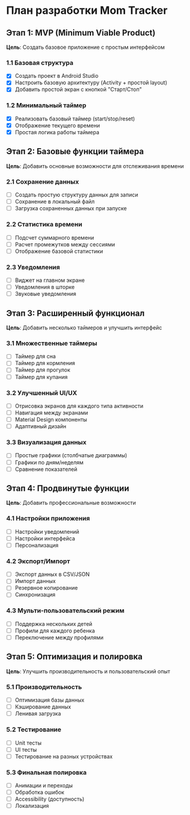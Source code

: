 # План разработки Mom Tracker

## Этап 1: MVP (Minimum Viable Product)
**Цель**: Создать базовое приложение с простым интерфейсом

### 1.1 Базовая структура
- [x] Создать проект в Android Studio
- [x] Настроить базовую архитектуру (Activity + простой layout)
- [x] Добавить простой экран с кнопкой "Старт/Стоп"

### 1.2 Минимальный таймер
- [x] Реализовать базовый таймер (start/stop/reset)
- [x] Отображение текущего времени
- [x] Простая логика работы таймера

## Этап 2: Базовые функции таймера
**Цель**: Добавить основные возможности для отслеживания времени

### 2.1 Сохранение данных
- [ ] Создать простую структуру данных для записи
- [ ] Сохранение в локальный файл
- [ ] Загрузка сохраненных данных при запуске

### 2.2 Статистика времени
- [ ] Подсчет суммарного времени
- [ ] Расчет промежутков между сессиями
- [ ] Отображение базовой статистики

### 2.3 Уведомления
- [ ] Виджет на главном экране
- [ ] Уведомления в шторке
- [ ] Звуковые уведомления

## Этап 3: Расширенный функционал
**Цель**: Добавить несколько таймеров и улучшить интерфейс

### 3.1 Множественные таймеры
- [ ] Таймер для сна
- [ ] Таймер для кормления
- [ ] Таймер для прогулок
- [ ] Таймер для купания

### 3.2 Улучшенный UI/UX
- [ ] Отрисовка экранов для каждого типа активности
- [ ] Навигация между экранами
- [ ] Material Design компоненты
- [ ] Адаптивный дизайн

### 3.3 Визуализация данных
- [ ] Простые графики (столбчатые диаграммы)
- [ ] Графики по дням/неделям
- [ ] Сравнение показателей

## Этап 4: Продвинутые функции
**Цель**: Добавить профессиональные возможности

### 4.1 Настройки приложения
- [ ] Настройки уведомлений
- [ ] Настройки интерфейса
- [ ] Персонализация

### 4.2 Экспорт/Импорт
- [ ] Экспорт данных в CSV/JSON
- [ ] Импорт данных
- [ ] Резервное копирование
- [ ] Синхронизация

### 4.3 Мульти-пользовательский режим
- [ ] Поддержка нескольких детей
- [ ] Профили для каждого ребенка
- [ ] Переключение между профилями

## Этап 5: Оптимизация и полировка
**Цель**: Улучшить производительность и пользовательский опыт

### 5.1 Производительность
- [ ] Оптимизация базы данных
- [ ] Кэширование данных
- [ ] Ленивая загрузка

### 5.2 Тестирование
- [ ] Unit тесты
- [ ] UI тесты
- [ ] Тестирование на разных устройствах

### 5.3 Финальная полировка
- [ ] Анимации и переходы
- [ ] Обработка ошибок
- [ ] Accessibility (доступность)
- [ ] Локализация